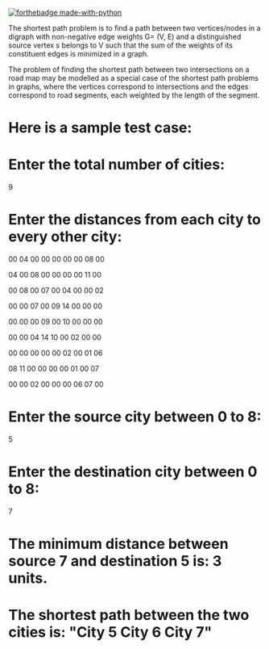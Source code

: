 [![forthebadge made-with-python](http://ForTheBadge.com/images/badges/made-with-java.svg)](https://www.java.com/en/)

The shortest path problem is to find a path between two vertices/nodes in a digraph with non-negative edge weights G= (V, E) and a distinguished source vertex s belongs to V such that the sum of the weights of its constituent edges is minimized in a graph.

The problem of finding the shortest path between two intersections on a road map may be modelled as a special case of the shortest path problems in graphs, where the vertices correspond to intersections and the edges correspond to road segments, each weighted by the length of the segment.

# Here is a sample test case:

# Enter the total number of cities:

9

# Enter the distances from each city to every other city:

00 04 00 00 00 00 00 08 00

04 00 08 00 00 00 00 11 00

00 08 00 07 00 04 00 00 02

00 00 07 00 09 14 00 00 00

00 00 00 09 00 10 00 00 00

00 00 04 14 10 00 02 00 00

00 00 00 00 00 02 00 01 06

08 11 00 00 00 00 01 00 07

00 00 02 00 00 00 06 07 00

# Enter the source city between 0 to 8:

5

# Enter the destination city between 0 to 8:

7

# The minimum distance between source 7 and destination 5 is: 3 units.

# The shortest path between the two cities is: "City 5 City 6 City 7"
